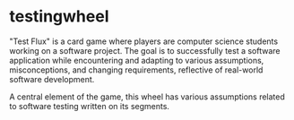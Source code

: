 # testingwheel
"Test Flux" is a card game where players are computer science students working on a software project. The goal is to successfully test a software application while encountering and adapting to various assumptions, misconceptions, and changing requirements, reflective of real-world software development.

A central element of the game, this wheel has various assumptions related to software testing written on its segments.
